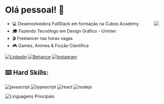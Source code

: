 # Olá pessoal! :vulcan_salute:

<img src="https://ouch-cdn2.icons8.com/YFz-whOp5v5BK4J3wTEMgxD5joiJsBJs71GR6ZCA54Y/rs:fit:368:368/czM6Ly9pY29uczgu/b3VjaC1wcm9kLmFz/c2V0cy9wbmcvNTQx/Lzc5OGM3OWRjLTM5/NjAtNDcwMC1iZmMy/LTY3NTY2YTE4NjU4/MC5wbmc.png" h="200px" align="right" >
  <p align="left">
    
- :computer: Desenvolvedora FullStack em formação na Cubos Academy
- :mortar_board: Fazendo Tecnólogo em Design Gráfico - Uninter
- :clapper: Freelancer nas horas vagas
- :video_game: Games, Animes & Ficção Científica
  </p>

[![Linkedin](https://img.shields.io/badge/LinkedIn-0077B5?style=flat&logo=linkedin)](https://www.linkedin.com/in/sofya-aguiar-b027432a8?utm_source=share&utm_campaign=share_via&utm_content=profile&utm_medium=ios_app)
[![Behance](https://img.shields.io/badge/Behance-8A2BE2?style=flat&logo=behance&logoColor=white)](https://www.behance.net/sa448)
[![Instagram](https://img.shields.io/badge/Instagram-E4405F?style=flat&logo=instagram&logoColor=white)](https://www.instagram.com/designgrafico.sath?igsh=MXd2MTZmYnE2ZW83YQ%3D%3D&utm_source=qr)

## :keyboard: Hard Skills:

![javascript](https://img.shields.io/badge/JavaScript-323330?style=for-the-badge&logo=javascript&logoColor=F7DF1E)
![typescript](https://img.shields.io/badge/TypeScript-007ACC?style=for-the-badge&logo=typescript&logoColor=white)
![react](https://img.shields.io/badge/React-20232A?style=for-the-badge&logo=react&logoColor=61DAFB)
![nodejs](https://img.shields.io/badge/Node%20js-339933?style=for-the-badge&logo=nodedotjs&logoColor=white)


![Linguagens Principais](https://github-readme-stats.vercel.app/api/top-langs/?username=t4sath&theme=tokyonight&hide_border=true&custom_title=Linguagens%20%Principais) 
